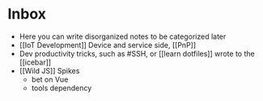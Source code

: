 # Inbox

- Here you can write disorganized notes to be categorized later
- [[IoT Development]] Device and service side, [[PnP]]
- Dev productivity tricks, such as #SSH, or [[learn dotfiles]] wrote to the [[icebar]]
- [[Wild JS]] Spikes
  - bet on Vue
  - tools dependency